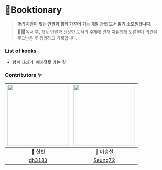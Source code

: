 # 📓Booktionary
> 📚**가치관이 맞는 인원과 함께 가꾸어 가는 개발 관련 도서 읽기 소모임입니다.**<br>
> 🙋🏻‍♂️독서 후, 해당 인원과 선정한 도서의 주제에 관해 자유롭게 토론하며 의견을 주고받은 후 정리하고 기록합니다.

### List of books
* [함께 자라기: 애자일로 가는 길](https://github.com/dh3183/Booktionary/tree/main/함께%20자라기)

### Contributors ✨
|<img src="https://user-images.githubusercontent.com/83414134/200749946-60b29c4c-0a25-4b0f-9fa5-4dd1b359468a.jpeg" width="200" height="200">|<img src="https://user-images.githubusercontent.com/83414134/200756189-f14585e8-7286-4151-89ab-28c44090900a.jpeg" width="200" height="200">|
|:---:|:---:|
|🐥 한빈| 🐳 이승철|
|[dh3183](https://github.com/dh3183)|[Seung72](https://github.com/Seung72)
